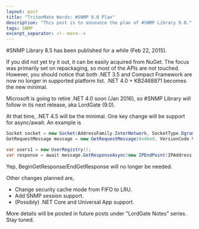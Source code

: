 ```yaml
---
layout: post
title: "TritonMate Words: #SNMP 9.0 Plan"
description: "This post is to announce the plan of #SNMP Library 9.0."
tags: SNMP
excerpt_separator: <!--more-->
---
```

#SNMP Library 8.5 has been published for a while (Feb 22, 2015).

If you did not yet try it out, it can be easily acquired from NuGet. The focus was primarily set on repackaging, so most of the APIs are not touched. However, you should notice that both .NET 3.5 and Compact Framework are now no longer in supported platform list. .NET 4.0 + KB2468871 becomes the new minimal.
<!--more-->

Microsoft is going to retire .NET 4.0 soon (Jan 2016), so #SNMP Library will follow in its next release, aka LordGate (9.0).

At that time, .NET 4.5 will be the minimal. One key change will be support for async/await. An example is

``` csharp
Socket socket = new Socket(AddressFamily.InterNetwork, SocketType.Dgram, ProtocolType.Udp);
GetRequestMessage message = new GetRequestMessage(0x4bed, VersionCode.V2, new OctetString("public"), new List<Variable> { new Variable(new ObjectIdentifier("1.3.6.1.2.1.1.1.0")) });

var users1 = new UserRegistry();
var response = await message.GetResponseAsync(new IPEndPoint(IPAddress.Loopback, 16100), users1, socket);
```

Yep, BeginGetResponse/EndGetResponse will no longer be needed.

Other changes planned are,

* Change security cache mode from FIFO to LRU.
* Add SNMP session support.
* (Possibly) .NET Core and Universal App support.

More details will be posted in future posts under "LordGate Notes" series. Stay tuned.
